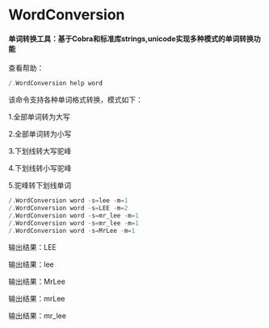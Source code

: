 # WordConversion

#### 单词转换工具：基于Cobra和标准库strings,unicode实现多种模式的单词转换功能

查看帮助：

```go
/.WordConversion help word
```



该命令支持各种单词格式转换，模式如下：

1.全部单词转为大写

2.全部单词转为小写

3.下划线转大写驼峰

4.下划线转小写驼峰

5.驼峰转下划线单词

```go
/.WordConversion word -s=lee -m=1
/.WordConversion word -s=LEE -m=2
/.WordConversion word -s=mr_lee -m=1
/.WordConversion word -s=mr_lee -m=1
/.WordConversion word -s=MrLee -m=1

```

输出结果：LEE

输出结果：lee

输出结果：MrLee

输出结果：mrLee

输出结果：mr_lee

